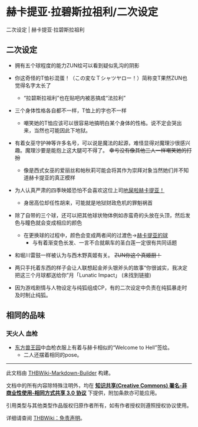# 赫卡提亚·拉碧斯拉祖利/二次设定

<!-- source html: G:\repos\THBWiki-Markdown-Builder\THBWikiMarkdown\Temp\main\4\4f\ns0%3A%E8%B5%AB%E5%8D%A1%E6%8F%90%E4%BA%9A%C2%B7%E6%8B%89%E7%A2%A7%E6%96%AF%E6%8B%89%E7%A5%96%E5%88%A9%2F%E4%BA%8C%E6%AC%A1%E8%AE%BE%E5%AE%9A.html -->

二次设定 | 赫卡提亚·拉碧斯拉祖利

## 二次设定
- 拥有五个球程度的能力ZUN绘可以看到疑似乳沟的阴影
- 你这奇怪的T恤衫混蛋！（この変なＴシャツヤロー！）简称变T果然ZUN也觉得名字太长了
  - “拉碧斯拉祖利”也在贴吧内被恶搞成“法拉利”

- 三个身体性格各自都不一样，T恤上的字也不一样
  - 嘲笑她的T恤应该可以很容易地搞明白某个身体的性格。说不定会哭出来，当然也可能因此下地狱。

- 有着女巫守护神等许多名号，可以说是魔法的起源，难怪显得对魔理沙很感兴趣。魔理沙要是能抱上这大腿可不得了。 ~~幸亏没有像其他三人一样嘲笑她的打扮~~ 
  - 像是西式女巫的爱丽丝和帕秋莉可能会将其作为崇拜对象当然她们并不知道赫卡提亚的真正模样

- 为人认真严肃的四季映姬恐怕不会喜欢这位上司[吔屎啦赫卡提亚！](http://www.bilibili.com/video/av3996859/)
  - 身居高位却任性胡来，可能就是地狱财政危机的罪魁祸首

- 除了自带的三个球，还可以把其他球状物体例如赤蛮奇的头放在头顶，然后发色与瞳色就会变成相应的颜色
  - 在更换球的过程中，颜色会变成两者间的过渡色→[赫卡提亚的球](http://tieba.baidu.com/p/3975470393#)
    - 与有着渐变色长发、一言不合就飙车的圣白莲一定很有共同话题


- 和堀川雷鼓一样被认为与西木野真姬有关。 ~~ZUN你这个真姬厨！~~ 
- 两只手托着东西的样子会让人联想起金斧头银斧头的故事“你很诚实，我决定把这三个月球都送给你”月「Lunatic Impact」 (未找到链接)
- 因为游戏剧情与人物设定与纯狐组成CP，有的二次设定中负责在纯狐暴走时及时制止纯狐。

## 相同的品味
### 天火人 血枪
- [东方兽王园](./东方兽王园.md)中血枪衣服上有着与赫卡相似的“Welcome to Hell”签绘。
  - 二人还摆着相同的pose。






---

此文档由 [THBWiki-Markdown-Builder](https://github.com/Delsin-Yu/THBWiki-Markdown-Builder) 构建。

文档中的所有内容除特殊注明外，均在 [**知识共享(Creative Commons) 署名-非商业性使用-相同方式共享 3.0 协议**](https://creativecommons.org/licenses/by-sa/3.0/deed.zh-hans) 下提供，附加条款亦可能应用。

引用类型与其他类型作品版权归原作者所有，如有作者授权则遵照授权协议使用。

详细请查阅 [THBWiki：免责声明](https://thbwiki.cc/THBWiki:%E5%85%8D%E8%B4%A3%E5%A3%B0%E6%98%8E)。

